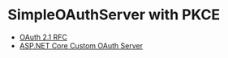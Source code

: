 # SimpleOAuthServer with PKCE

- [OAuth 2.1 RFC](https://datatracker.ietf.org/doc/html/draft-parecki-oauth-v2-1)
- [ASP.NET Core Custom OAuth Server](https://www.youtube.com/watch?v=EBVKlm0wyTE)



